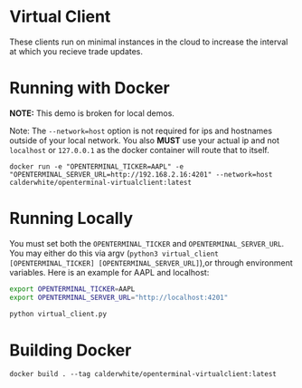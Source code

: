 # Virtual Client

These clients run on minimal instances in the cloud to increase the interval at which you recieve
trade updates.

# Running with Docker

**NOTE:** This demo is broken for local demos.

Note: The `--network=host` option is not required for ips and hostnames outside of your local network. You
also **MUST** use your actual ip and not `localhost` or `127.0.0.1` as the docker container will route that to itself.

```
docker run -e "OPENTERMINAL_TICKER=AAPL" -e "OPENTERMINAL_SERVER_URL=http://192.168.2.16:4201" --network=host calderwhite/openterminal-virtualclient:latest
```

# Running Locally
You must set both the `OPENTERMINAL_TICKER` and `OPENTERMINAL_SERVER_URL`. You may either do this via
argv (`python3 virtual_client [OPENTERMINAL_TICKER] [OPENTERMINAL_SERVER_URL]`),or through environment
variables. Here is an example for AAPL and localhost:

```bash
export OPENTERMINAL_TICKER=AAPL
export OPENTERMINAL_SERVER_URL="http://localhost:4201"

python virtual_client.py
```

# Building Docker
`docker build . --tag calderwhite/openterminal-virtualclient:latest`
